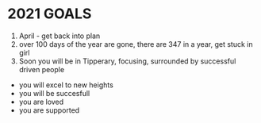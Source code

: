 # 2021 GOALS

1. April - get back into plan
2. over 100 days of the year are gone, there are 347 in a year, get stuck in girl
3. Soon you will be in Tipperary, focusing, surrounded by successful driven people
- you will excel to new heights
 - you will be succesfull
 - you are loved
 - you are supported